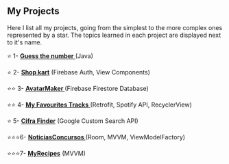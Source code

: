 ## My Projects

Here I list all my projects, going from the simplest to the more complex ones represented by a star. The topics learned in each project are displayed next to it's name.  

⭐	 	 1- [**Guess the number** ](https://github.com/Dannestulla/AndroidStudioProjects/blob/main/AdivinheNumero/app/src/main/java/com/example/adivinhenumero/MainActivity.java)(Java) 

⭐	 	 2- [**Shop kart**](https://github.com/Dannestulla/AndroidStudioProjects/tree/main/ListaDeCompras/app/src/main/java/com/example/listadecompras) (Firebase Auth, View Components)

⭐⭐	 3- **[AvatarMaker ](https://github.com/Dannestulla/AndroidStudioProjects/tree/main/AvatarMaker/app/src/main/java/com/example/avatarmaker)** (Firebase Firestore Database)

⭐⭐	 4- [**My Favourites Tracks**  ](https://github.com/Dannestulla/AndroidStudioProjects/tree/main/MyFavouritesTracks)(Retrofit, Spotify API, RecyclerView) 

⭐		   5- **[Cifra Finder](https://github.com/Dannestulla/AndroidStudioProjects/tree/main/CifraFinder/app/src/main/java/com/example/cifrafinder)** (Google Custom Search API)

⭐⭐⭐6- **[NoticiasConcursos ](https://github.com/Dannestulla/AndroidStudioProjects/tree/main/NoticiasConcursos/app/src/main/java/com/example/noticiasconcursos)**(Room, MVVM, ViewModelFactory) 

⭐⭐⭐7- [**MyRecipes**](https://github.com/Dannestulla/AndroidStudioProjects/tree/main/MinhasReceitas) (MVVM)

